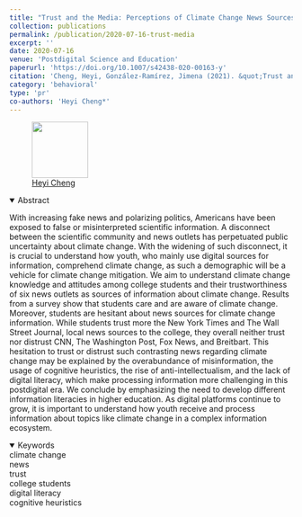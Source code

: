 ```yaml
---
title: "Trust and the Media: Perceptions of Climate Change News Sources Among US College Students"
collection: publications
permalink: /publication/2020-07-16-trust-media
excerpt: ''
date: 2020-07-16
venue: 'Postdigital Science and Education'
paperurl: 'https://doi.org/10.1007/s42438-020-00163-y'
citation: 'Cheng, Heyi, González-Ramírez, Jimena (2021). &quot;Trust and the Media: Perceptions of Climate Change News Sources Among US College Students&quot; <i> Postdigit Sci Educ </i>. 3(1): 910-933'
category: 'behavioral'
type: 'pr'
co-authors: 'Heyi Cheng*'
---
```


<body>
<div class="image-container">
        <figure>
            <img src="/images/co-authors/heyi_cheng.png" width="100" height="auto">
            <figcaption><a href="https://www.linkedin.com/in/heyi-cheng/" target="_blank">Heyi Cheng</a></figcaption>
        </figure>       
        <!-- Add more images as needed -->
    </div>
</body>



<details open>
<summary>
Abstract
</summary>

<p>
With increasing fake news and polarizing politics, Americans have been exposed to false or misinterpreted scientific information. A disconnect between the scientific community and news outlets has perpetuated public uncertainty about climate change. With the widening of such disconnect, it is crucial to understand how youth, who mainly use digital sources for information, comprehend climate change, as such a demographic will be a vehicle for climate change mitigation. We aim to understand climate change knowledge and attitudes among college students and their trustworthiness of six news outlets as sources of information about climate change. Results from a survey show that students care and are aware of climate change. Moreover, students are hesitant about news sources for climate change information. While students trust more the New York Times and The Wall Street Journal, local news sources to the college, they overall neither trust nor distrust CNN, The Washington Post, Fox News, and Breitbart. This hesitation to trust or distrust such contrasting news regarding climate change may be explained by the overabundance of misinformation, the usage of cognitive heuristics, the rise of anti-intellectualism, and the lack of digital literacy, which make processing information more challenging in this postdigital era. We conclude by emphasizing the need to develop different information literacies in higher education. As digital platforms continue to grow, it is important to understand how youth receive and process information about topics like climate change in a complex information ecosystem.
</p>

</details>

<details open>
<summary>
Keywords
</summary>
climate change <br> 
news <br>
trust <br>
college students <br>
digital literacy <br>
cognitive heuristics <br>

<br>

</details>